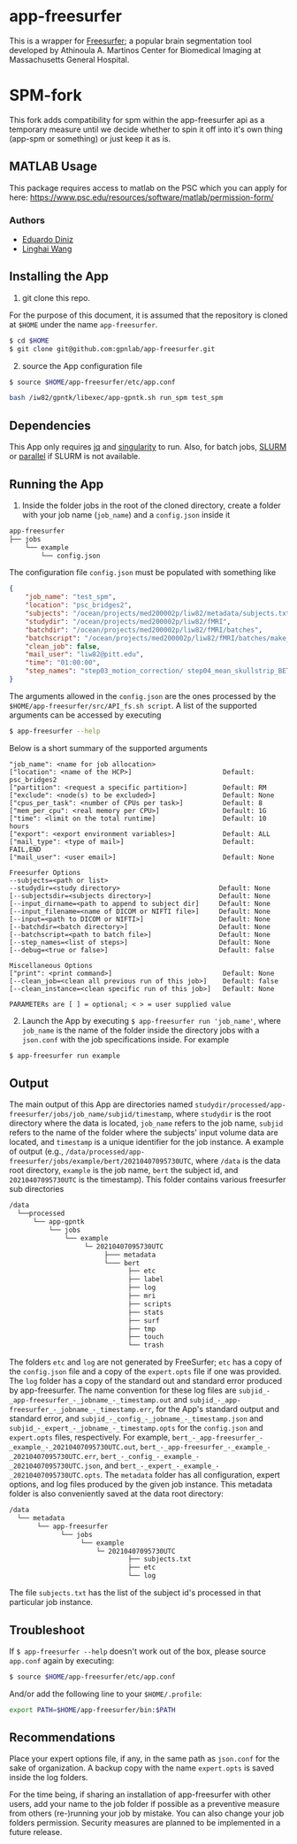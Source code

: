 # app-freesurfer

This is a wrapper for [Freesurfer](https://surfer.nmr.mgh.harvard.edu/); a popular brain segmentation tool developed by Athinoula A. Martinos Center for Biomedical Imaging at Massachusetts General Hospital.

# SPM-fork
This fork adds compatibility for spm within the app-freesurfer api as a temporary measure until we decide whether to spin it off into it's own thing (app-spm or something) or just keep it as is. 

## MATLAB Usage
This package requires access to matlab on the PSC which you can apply for here: https://www.psc.edu/resources/software/matlab/permission-form/

### Authors
- [Eduardo Diniz](https://github.com/eduardojdiniz)
- [Linghai Wang](http://github.com/nxdens)
## Installing the App
1. git clone this repo.

For the purpose of this document, it is assumed that the repository is cloned at `$HOME` under the name `app-freesurfer`.
```bash
$ cd $HOME
$ git clone git@github.com:gpnlab/app-freesurfer.git
````

2. source the App configuration file
```bash
$ source $HOME/app-freesurfer/etc/app.conf
```

```bash
bash /iw82/gpntk/libexec/app-gpntk.sh run_spm test_spm
```
## Dependencies

This App only requires [jq](https://stedolan.github.io/jq/) and [singularity](https://www.sylabs.io/singularity/) to run. Also, for batch jobs, [SLURM](https://www.schedmd.com/) or [parallel](https://www.gnu.org/software/parallel/) if SLURM is not available.

## Running the App

1. Inside the folder jobs in the root of the cloned directory, create a folder with your job name (`job_name`) and a `config.json` inside it
```bash
app-freesurfer
├── jobs
    └── example
        └── config.json
```

The configuration file `config.json` must be populated with something like
```json
{
    "job_name": "test_spm",
    "location": "psc_bridges2",
    "subjects": "/ocean/projects/med200002p/liw82/metadata/subjects.txt",
    "studydir": "/ocean/projects/med200002p/liw82/fMRI",
    "batchdir": "/ocean/projects/med200002p/liw82/fMRI/batches",
    "batchscript": "/ocean/projects/med200002p/liw82/fMRI/batches/make_batches",
    "clean_job": false,
    "mail_user": "liw82@pitt.edu",
    "time": "01:00:00",
    "step_names": "step03_motion_correction/ step04_mean_skullstrip_BET.txt"
}
```

The arguments allowed in the `config.json` are the ones processed by the `$HOME/app-freesurfer/src/API_fs.sh script`. A list of the supported arguments can be accessed by executing

```bash
$ app-freesurfer --help
```

Below is a short summary of the supported arguments

```
"job_name": <name for job allocation>
["location": <name of the HCP>]                       Default: psc_bridges2
["partition": <request a specific partition>]         Default: RM
["exclude": <node(s) to be excluded>]                 Default: None
["cpus_per_task": <number of CPUs per task>]          Default: 8
["mem_per_cpu": <real memory per CPU>]                Default: 1G
["time": <limit on the total runtime]                 Default: 10 hours
["export": <export environment variables>]            Default: ALL
["mail_type": <type of mail>]                         Default: FAIL,END
["mail_user": <user email>]                           Default: None

Freesurfer Options
--subjects=<path or list>
--studydir=<study directory>                         Default: None
[--subjectsdir=<subjects directory>]                 Default: None
[--input_dirname=<path to append to subject dir]     Default: None
[--input_filename=<name of DICOM or NIFTI file>]     Default: None
[--input=<path to DICOM or NIFTI>]                   Default: None
[--batchdir=<batch directory>]                       Default: None
[--batchscript=<path to batch file>]                 Default: None
[--step_names=<list of steps>]                       Default: None
[--debug=<true or false>]                            Default: false

Miscellaneous Options
["print": <print command>]                            Default: None
[--clean_job=<clean all previous run of this job>]    Default: false
[--clean_instance=<clean specific run of this job>]   Default: None

PARAMETERs are [ ] = optional; < > = user supplied value
```

2. Launch the App by executing `$ app-freesurfer run 'job_name'`, where `job_name` is the name of the folder inside the directory jobs with a `json.conf` with the job specifications inside. For example

```bash
$ app-freesurfer run example
```

## Output

The main output of this App are directories named `studydir/processed/app-freesurfer/jobs/job_name/subjid/timestamp`, where `studydir` is the root directory where the data is located, `job_name` refers to the job name, `subjid` refers to the name of the folder where the subjects' input volume data are located, and `timestamp` is a unique identifier for the job instance. A example of output (e.g., `/data/processed/app-freesurfer/jobs/example/bert/20210407095730UTC`, where `/data` is the data root directory, `example` is the job name, `bert` the subject id, and `20210407095730UTC` is the timestamp). This folder contains various freesurfer sub directories

```bash
/data
  └──processed
      └── app-gpntk
          └── jobs
              └── example
                   └─ 20210407095730UTC
                        ├─── metadata
                        └─── bert
                              ├── etc
                              ├── label
                              ├── log
                              ├── mri
                              ├── scripts
                              ├── stats
                              ├── surf
                              ├── tmp
                              ├── touch
                              └── trash
```
The folders `etc` and `log` are not generated by FreeSurfer; `etc` has a copy of the `config.json` file and a copy of the `expert.opts` file if one was provided. The `log` folder has a copy of the standard out and standard error produced by app-freesurfer. The name convention for these log files are `subjid_-_app-freesurfer_-_jobname_-_timestamp.out` and `subjid_-_app-freesurfer_-_jobname_-_timestamp.err`, for the App's standard output and standard error, and `subjid_-_config_-_jobname_-_timestamp.json` and  `subjid_-_expert_-_jobname_-_timestamp.opts` for the `config.json` and `expert.opts` files, respectively. For example, `bert_-_app-freesurfer_-_example_-_20210407095730UTC.out`, `bert_-_app-freesurfer_-_example_-_20210407095730UTC.err`, `bert_-_config_-_example_-_20210407095730UTC.json`, and `bert_-_expert_-_example_-_20210407095730UTC.opts`. The `metadata` folder has all configuration, expert options, and log files produced by the given job instance. This metadata folder is also conveniently saved at the data root directory:

```bash
/data
  └── metadata
       └── app-freesurfer
             └── jobs
                  └── example
                      └─ 20210407095730UTC
                              ├── subjects.txt
                              ├── etc
                              └── log
```
The file `subjects.txt` has the list of the subject id's processed in that particular job instance.

## Troubleshoot

If `$ app-freesurfer --help` doesn't work out of the box, please source `app.conf` again by executing:
```bash
$ source $HOME/app-freesurfer/etc/app.conf
```

And/or add the following line to your `$HOME/.profile`:
```bash
export PATH=$HOME/app-freesurfer/bin:$PATH
```

## Recommendations

Place your expert options file, if any, in the same path as `json.conf` for the sake of organization. A backup copy with the name `expert.opts` is saved inside the log folders.

For the time being, if sharing an installation of app-freesurfer with other users, add your name to the job folder if possible as a preventive measure from others (re-)running your job by mistake. You can also change your job folders permission. Security measures are planned to be implemented in a future release.
